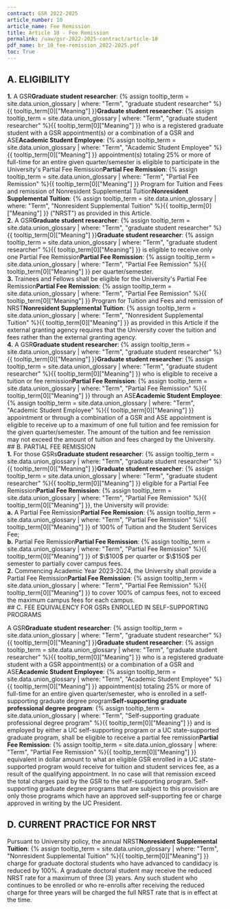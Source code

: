 ```yaml
---
contract: GSR 2022-2025
article_number: 10
article_name: Fee Remission 
title: Article 10 - Fee Remission 
permalink: /uaw/gsr-2022-2025-contract/article-10
pdf_name: br_10_fee-remission_2022-2025.pdf
toc: True
---
```



## A. ELIGIBILITY

<div class="lvl2"><b>1.</b> A <span class="tooltip"><span class="tooltip">GSR<span class="tooltip-text"><b>Graduate student researcher</b>: {% assign tooltip_term = site.data.union_glossary | where: "Term", "graduate student researcher" %}{{ tooltip_term[0]["Meaning"] }}</span></span><span class="tooltip-text"><b>Graduate student researcher</b>: {% assign tooltip_term = site.data.union_glossary | where: "Term", "graduate student researcher" %}{{ tooltip_term[0]["Meaning"] }}</span></span> who is a registered graduate student with a GSR appointment(s) or a combination of a GSR and <span class="tooltip">ASE<span class="tooltip-text"><b>Academic Student Employee</b>: {% assign tooltip_term = site.data.union_glossary | where: "Term", "Academic Student Employee" %}{{ tooltip_term[0]["Meaning"] }}</span></span> appointment(s) totaling 25% or more of full-time for an entire given quarter/semester is eligible to participate in the University's <span class="tooltip">Partial Fee Remission<span class="tooltip-text"><b>Partial Fee Remission</b>: {% assign tooltip_term = site.data.union_glossary | where: "Term", "Partial Fee Remission" %}{{ tooltip_term[0]["Meaning"] }}</span></span> Program for Tuition and Fees and remission of <span class="tooltip">Nonresident Supplemental Tuition<span class="tooltip-text"><b>Nonresident Supplemental Tuition</b>: {% assign tooltip_term = site.data.union_glossary | where: "Term", "Nonresident Supplemental Tuition" %}{{ tooltip_term[0]["Meaning"] }}</span></span> ("NRST") as provided in this Article.</div>
<div class="lvl2"><b>2.</b> A <span class="tooltip"><span class="tooltip">GSR<span class="tooltip-text"><b>Graduate student researcher</b>: {% assign tooltip_term = site.data.union_glossary | where: "Term", "graduate student researcher" %}{{ tooltip_term[0]["Meaning"] }}</span></span><span class="tooltip-text"><b>Graduate student researcher</b>: {% assign tooltip_term = site.data.union_glossary | where: "Term", "graduate student researcher" %}{{ tooltip_term[0]["Meaning"] }}</span></span> is eligible to receive only one <span class="tooltip">Partial Fee Remission<span class="tooltip-text"><b>Partial Fee Remission</b>: {% assign tooltip_term = site.data.union_glossary | where: "Term", "Partial Fee Remission" %}{{ tooltip_term[0]["Meaning"] }}</span></span> per quarter/semester.</div>
<div class="lvl2"><b>3.</b> Trainees and Fellows shall be eligible for the University's <span class="tooltip">Partial Fee Remission<span class="tooltip-text"><b>Partial Fee Remission</b>: {% assign tooltip_term = site.data.union_glossary | where: "Term", "Partial Fee Remission" %}{{ tooltip_term[0]["Meaning"] }}</span></span> Program for Tuition and Fees and remission of <span class="tooltip">NRST<span class="tooltip-text"><b>Nonresident Supplemental Tuition</b>: {% assign tooltip_term = site.data.union_glossary | where: "Term", "Nonresident Supplemental Tuition" %}{{ tooltip_term[0]["Meaning"] }}</span></span> as provided in this Article if the external granting agency requires that the University cover the tuition and fees rather than the external granting agency.</div>
<div class="lvl2"><b>4.</b> A <span class="tooltip"><span class="tooltip">GSR<span class="tooltip-text"><b>Graduate student researcher</b>: {% assign tooltip_term = site.data.union_glossary | where: "Term", "graduate student researcher" %}{{ tooltip_term[0]["Meaning"] }}</span></span><span class="tooltip-text"><b>Graduate student researcher</b>: {% assign tooltip_term = site.data.union_glossary | where: "Term", "graduate student researcher" %}{{ tooltip_term[0]["Meaning"] }}</span></span> who is eligible to receive a tuition or <span class="tooltip">fee remission<span class="tooltip-text"><b>Partial Fee Remission</b>: {% assign tooltip_term = site.data.union_glossary | where: "Term", "Partial Fee Remission" %}{{ tooltip_term[0]["Meaning"] }}</span></span> through an <span class="tooltip">ASE<span class="tooltip-text"><b>Academic Student Employee</b>: {% assign tooltip_term = site.data.union_glossary | where: "Term", "Academic Student Employee" %}{{ tooltip_term[0]["Meaning"] }}</span></span> appointment or through a combination of a GSR and ASE appointment is eligible to receive up to a maximum of one full tuition and fee remission for the given quarter/semester. The amount of the tuition and fee remission may not exceed the amount of tuition and fees charged by the University.
</div>
## B. PARTIAL FEE REMISSION

<div class="lvl2"><b>1.</b> For those <span class="tooltip"><span class="tooltip">GSRs<span class="tooltip-text"><b>Graduate student researcher</b>: {% assign tooltip_term = site.data.union_glossary | where: "Term", "graduate student researcher" %}{{ tooltip_term[0]["Meaning"] }}</span></span><span class="tooltip-text"><b>Graduate student researcher</b>: {% assign tooltip_term = site.data.union_glossary | where: "Term", "graduate student researcher" %}{{ tooltip_term[0]["Meaning"] }}</span></span> eligible for a <span class="tooltip">Partial Fee Remission<span class="tooltip-text"><b>Partial Fee Remission</b>: {% assign tooltip_term = site.data.union_glossary | where: "Term", "Partial Fee Remission" %}{{ tooltip_term[0]["Meaning"] }}</span></span>, the University will provide:
<div class="lvl3"><b>a.</b> A <span class="tooltip">Partial Fee Remission<span class="tooltip-text"><b>Partial Fee Remission</b>: {% assign tooltip_term = site.data.union_glossary | where: "Term", "Partial Fee Remission" %}{{ tooltip_term[0]["Meaning"] }}</span></span> of 100% of Tuition and the Student Services Fee;</div>
<div class="lvl3"><b>b.</b> <span class="tooltip">Partial Fee Remission<span class="tooltip-text"><b>Partial Fee Remission</b>: {% assign tooltip_term = site.data.union_glossary | where: "Term", "Partial Fee Remission" %}{{ tooltip_term[0]["Meaning"] }}</span></span> of $\$100$ per quarter or $\$150$ per semester to partially cover campus fees.</div></div>
<div class="lvl2"><b>2.</b> Commencing Academic Year 2023-2024, the University shall provide a <span class="tooltip">Partial Fee Remission<span class="tooltip-text"><b>Partial Fee Remission</b>: {% assign tooltip_term = site.data.union_glossary | where: "Term", "Partial Fee Remission" %}{{ tooltip_term[0]["Meaning"] }}</span></span> to cover 100% of campus fees, not to exceed the maximum campus fees for each campus.
</div>
## C. FEE EQUIVALENCY FOR GSRs ENROLLED IN SELF-SUPPORTING PROGRAMS

A <span class="tooltip"><span class="tooltip">GSR<span class="tooltip-text"><b>Graduate student researcher</b>: {% assign tooltip_term = site.data.union_glossary | where: "Term", "graduate student researcher" %}{{ tooltip_term[0]["Meaning"] }}</span></span><span class="tooltip-text"><b>Graduate student researcher</b>: {% assign tooltip_term = site.data.union_glossary | where: "Term", "graduate student researcher" %}{{ tooltip_term[0]["Meaning"] }}</span></span> who is a registered graduate student with a GSR appointment(s) or a combination of a GSR and <span class="tooltip">ASE<span class="tooltip-text"><b>Academic Student Employee</b>: {% assign tooltip_term = site.data.union_glossary | where: "Term", "Academic Student Employee" %}{{ tooltip_term[0]["Meaning"] }}</span></span> appointment(s) totaling 25% or more of full-time for an entire given quarter/semester, who is enrolled in a <span class="tooltip">self-supporting graduate degree program<span class="tooltip-text"><b>Self-supporting graduate professional degree program</b>: {% assign tooltip_term = site.data.union_glossary | where: "Term", "Self-supporting graduate professional degree program" %}{{ tooltip_term[0]["Meaning"] }}</span></span> and is employed by either a UC self-supporting program or a UC state-supported graduate program, shall be eligible to receive a <span class="tooltip">partial fee remission<span class="tooltip-text"><b>Partial Fee Remission</b>: {% assign tooltip_term = site.data.union_glossary | where: "Term", "Partial Fee Remission" %}{{ tooltip_term[0]["Meaning"] }}</span></span> equivalent in dollar amount to what an eligible GSR enrolled in a UC state-supported program would receive for tuition and student services fee, as a result of the qualifying appointment. In no case will that remission exceed the total charges paid by the GSR to the self-supporting program. Self-supporting graduate degree programs that are subject to this provision are only those programs which have an approved self-supporting fee or charge approved in writing by the UC President.

## D. CURRENT PRACTICE FOR NRST

Pursuant to University policy, the annual <span class="tooltip">NRST<span class="tooltip-text"><b>Nonresident Supplemental Tuition</b>: {% assign tooltip_term = site.data.union_glossary | where: "Term", "Nonresident Supplemental Tuition" %}{{ tooltip_term[0]["Meaning"] }}</span></span> charge for graduate doctoral students who have advanced to candidacy is reduced by 100%. A graduate doctoral student may receive the reduced NRST rate for a maximum of three (3) years. Any such student who continues to be enrolled or who re-enrolls after receiving the reduced charge for three years will be charged the full NRST rate that is in effect at the time.

